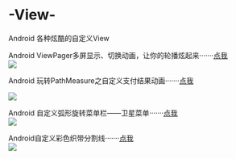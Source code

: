 # -View-
Android  各种炫酷的自定义View


Android ViewPager多屏显示、切换动画，让你的轮播炫起来·······[点我](https://www.jianshu.com/p/ebbafdf99148)  
![](https://upload-images.jianshu.io/upload_images/16311248-dc8f3e4ea57bd9bd.png?imageMogr2/auto-orient/strip%7CimageView2/2/w/355/format/webp) 


Android 玩转PathMeasure之自定义支付结果动画·······[点我](https://www.jianshu.com/p/79f5e6d0e769) 


![](https://upload-images.jianshu.io/upload_images/16311248-aca31f68ca9bb1fa.gif?imageMogr2/auto-orient/strip%7CimageView2/2/w/367/format/webp) 

Android 自定义弧形旋转菜单栏——卫星菜单·······[点我](https://www.jianshu.com/p/220da4460e5d)  
![](https://upload-images.jianshu.io/upload_images/16311248-b7b32e123e29198e.gif?imageMogr2/auto-orient/strip%7CimageView2/2/w/367/format/webp) 


Android自定义彩色织带分割线·······[点我](https://blog.csdn.net/IT_ZJYANG/article/details/54959427)  
![](https://img-blog.csdn.net/20170209230951217?watermark/2/text/aHR0cDovL2Jsb2cuY3Nkbi5uZXQvSVRfWkpZQU5H/font/5a6L5L2T/fontsize/400/fill/I0JBQkFCMA==/dissolve/70/gravity/Center) 
